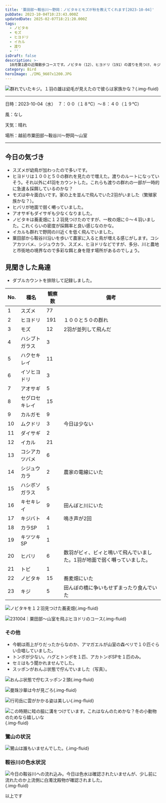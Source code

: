 ```yaml
---
title: '粟田部〜鞍谷川〜野岡：ノビタキとモズが秋を教えてくれます[2023-10-04]'
pubDate: 2023-10-04T10:23:43.000Z
updatedDate: 2025-02-07T18:21:20.000Z
tags:
  - ノビタキ
  - モズ
  - ヒヨドリ
  - イカル
  - 渡り
  - ''
isDraft: false
description: >-
  10月第1週の近隣散歩コースです。ノビタキ（12）、ヒヨドリ（191）の渡りを見つけ、キジの家族と思われる５羽を見ました。モズが１２羽もギチギチ鳴いており賑やかです。
category: Bird
heroImage: ./IMG_9607x1200.JPG
---
```

![群れでいたキジ。１羽の雄は幼毛が見えたので彼らは家族かな？](https://object-storage.tyo2.conoha.io/v1/nc_2520d9a1_blog-astro-assets/blog-astro-assets/IMG_9607x1200.JPG){.img-fluid}

------

日時：2023-10-04（水）　７：００（１８℃）〜８：４０（１９℃）

風：なし

天気：晴れ

場所：越前市粟田部〜鞍谷川〜野岡〜山室

------





## 今日の気づき

- スズメが幼鳥が加わったので多いです。
- ヒヨドリは１００と５０の群れを見たので増えた。渡りのルートになっていそう。それ以外に41羽をカウントした。これらも渡りの群れの一部が一時的に急速＆採餌しているのかな？
- モズは中々面白いです。家の上を並んで飛んでいた2羽がいました（繁殖家族かな？）。
- ヒバリが地面で弱く囀っていました。
- アオサギもダイサギも少なくなりました。
- ノビタキは蕎麦畑に１２羽見つけたのですが、一枚の畑に０〜４羽いました。これくらいの密度が採餌率と良い感じなのかな。
- イカルも群れで野岡の川近くを低く飛んでいました。
- 粟田部から鞍谷川沿いを歩いて農家に入ると鳥が増える感じがします。コシアカツバメ、シジュウカラ、スズメ、ヒヨドリなどですが、多分、川と農地と市街地の境界なので多彩な餌と身を隠す場所があるのでしょう。





## 見聞きした鳥達

- ダブルカウントを排除して記録しました。

| No.  | 種名           | 観察数 | 備考                                                         |
| ---- | -------------- | ------ | ------------------------------------------------------------ |
| 1    | スズメ         | 77     |                                                              |
| 2    | ヒヨドリ       | 191    | １００と５０の群れ                                           |
| 3    | モズ           | 12     | 2羽が並列して飛んだ                                          |
| 4    | ハシブトガラス | 3      |                                                              |
| 5    | ハクセキレイ   | 11     |                                                              |
| 6    | イソヒヨドリ   | 3      |                                                              |
| 7    | アオサギ       | 5      |                                                              |
| 8    | セグロセキレイ | 15     |                                                              |
| 9    | カルガモ       | 9      |                                                              |
| 10   | ムクドリ       | 3      | 今日は少ない                                                 |
| 11   | ダイサギ       | 2      |                                                              |
| 12   | イカル         | 21     |                                                              |
| 13   | コシアカツバメ | 6      |                                                              |
| 14   | シジュウカラ   | 2      | 農家の電線にいた                                             |
| 15   | ハシボソガラス | 5      |                                                              |
| 16   | キセキレイ     | 9      | 田んぼと川にいた                                             |
| 17   | キジバト       | 4      | 鳴き声が2回                                                  |
| 18   | カラSP         | 1      |                                                              |
| 19   | キツツキSP     | 1      |                                                              |
| 20   | ヒバリ         | 6      | 数羽がビィ、ビィと鳴いて飛んでいました。1羽が地面で弱く囀っていました。 |
| 21   | トビ           | 1      |                                                              |
| 22   | ノビタキ       | 15     | 蕎麦畑にいた                                                 |
| 23   | キジ           | 5      | 田んぼの橋に争いもせずまったり食んでいた                     |





![ノビタキを１２羽見つけた蕎麦畑](https://object-storage.tyo2.conoha.io/v1/nc_2520d9a1_blog-astro-assets/blog-astro-assets/IMG_9605x1200.JPG){.img-fluid}



![‎231004｜粟田部〜山室を飛ぶヒヨドリのコース](https://object-storage.tyo2.conoha.io/v1/nc_2520d9a1_blog-astro-assets/blog-astro-assets/‎‎hiyodori_watarix1200.png){.img-fluid}



### その他

- 今朝は雨上がりだったからなのか、アマガエルが山室の森ベリで１０匹ぐらい合唱していました。
- トンボが少ない。ハグとトンボを１匹、アカトンボSPを１匹のみ。
- セミはもう聞かれませんでした。
- スッポンがおんぶ状態で佇んでいました（写真）。

![おんぶ状態で佇むスッポン２頭](https://object-storage.tyo2.conoha.io/v1/nc_2520d9a1_blog-astro-assets/blog-astro-assets/IMG_9596x1200.JPG){.img-fluid}

![曼珠沙華は今が見ごろ](https://object-storage.tyo2.conoha.io/v1/nc_2520d9a1_blog-astro-assets/blog-astro-assets/IMG_9603x1200.JPG){.img-fluid}

![行司岳に雲がかかる姿は美しい](https://object-storage.tyo2.conoha.io/v1/nc_2520d9a1_blog-astro-assets/blog-astro-assets/IMG_9601x1200.JPG){.img-fluid}

![この時期に畦の脇に溝をつけています。これはなんのためかな？冬の小動物のためなら嬉しいな](https://object-storage.tyo2.conoha.io/v1/nc_2520d9a1_blog-astro-assets/blog-astro-assets/IMG_9602x1200.JPG){.img-fluid}

### 鷺山の状況

![鷺山は誰もいませんでした。](https://object-storage.tyo2.conoha.io/v1/nc_2520d9a1_blog-astro-assets/blog-astro-assets/IMG_9600x1200.JPG){.img-fluid}

### 鞍谷川の色水状況

![今日の鞍谷川への流れ込み。今日は色水は確認されたいませんが、少し前に流れたのか上流側に白濁沈殿物が確認されました。](https://object-storage.tyo2.conoha.io/v1/nc_2520d9a1_blog-astro-assets/blog-astro-assets/IMG_9599x1200.JPG){.img-fluid}


以上です

